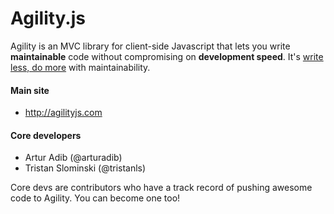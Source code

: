 # Agility.js
 
Agility is an MVC library for client-side Javascript that lets you write **maintainable** code without compromising on **development speed**. It's [write less, do more](http://www.jquery.com) with maintainability. 

#### Main site

+ http://agilityjs.com

#### Core developers

+ Artur Adib (@arturadib)
+ Tristan Slominski (@tristanls)

Core devs are contributors who have a track record of pushing awesome code to Agility. You can become one too!
